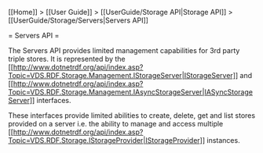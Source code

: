 [[Home]] > [[User Guide]] > [[UserGuide/Storage API|Storage API]] > [[UserGuide/Storage/Servers|Servers API]]

= Servers API =

The Servers API provides limited management capabilities for 3rd party triple stores.  It is represented by the [[http://www.dotnetrdf.org/api/index.asp?Topic=VDS.RDF.Storage.Management.IStorageServer|IStorageServer]] and [[http://www.dotnetrdf.org/api/index.asp?Topic=VDS.RDF.Storage.Management.IAsyncStorageServer|IASyncStorageServer]] interfaces.

These interfaces provide limited abilities to create, delete, get and list stores provided on a server i.e. the ability to manage and access multiple [[http://www.dotnetrdf.org/api/index.asp?Topic=VDS.RDF.Storage.IStorageProvider|IStorageProvider]] instances.